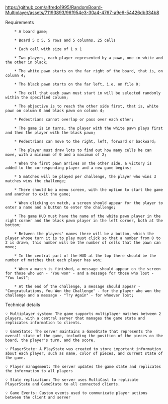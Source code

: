 


https://github.com/alfredo1995/RandomBoard-Multiplayer/assets/71193893/96f954e3-30a4-4767-a9e6-54426db334b8

Requirements

        * A board game;

        * Board 5 x 5, 5 rows and 5 columns, 25 cells

        * Each cell with size of 1 x 1

        * Two players, each player represented by a pawn, one in white and the other in black;

        * The white pawn starts on the far right of the board, that is, on column 4;

        * The black pawn starts on the far left, i.e. on file 0;

        * The cell that each pawn must start in will be selected randomly within the specified column;

        * The objective is to reach the other side first, that is, white pawn on column 0 and black pawn on column 4;

        * Pedestrians cannot overlap or pass over each other;

        * The game is in turns, the player with the white pawn plays first and then the player with the black pawn;

        * Pedestrians can move to the right, left, forward or backward;

        * The player must draw lots to find out how many cells he can move, with a minimum of 0 and a maximum of 2;

        * When the first pawn arrives on the other side, a victory is added to the corresponding player and a new game begins;

        * 5 matches will be played per challenge, the player who wins 3 matches wins the challenge;

        * There should be a menu screen, with the option to start the game and another to exit the game;

        * When clicking on match, a screen should appear for the player to enter a name and a button to enter the challenge;

        * The game HUD must have the name of the white pawn player in the right corner and the black pawn player in the left corner, both at the bottom;

        * Between the players' names there will be a button, which the player whose turn it is to play must click so that a number from 0 to 2 is drawn, this number will be the number of cells that the pawn can move;

        * In the central part of the HUD at the top there should be the number of matches that each player has won;

        * When a match is finished, a message should appear on the screen for those who won - "You won" - and a message for those who lost - "You lost";

        * At the end of the challenge, a message should appear - "Congratulations, You Won the Challenge" - for the player who won the challenge and a message - "Try Again" - for whoever lost;

Technical details

    💡 Multiplayer system: The game supports multiplayer matches between 2 players, with a central server that manages the game state and replicates information to clients.

    💡 GameState: The server maintains a GameState that represents the overall state of the game, including the position of the pieces on the board, the player's turn, and the score.

    💡 PlayerState: A PlayState was created to store important information about each player, such as name, color of pieces, and current state of the game.

    💡 Player management: The server updates the game state and replicates the information to all players

    💡 State replication: The server uses MultiCast to replicate PlayerState and GameState to all connected clients.

    💡 Game Events: Custom events used to communicate player actions between the client and server

